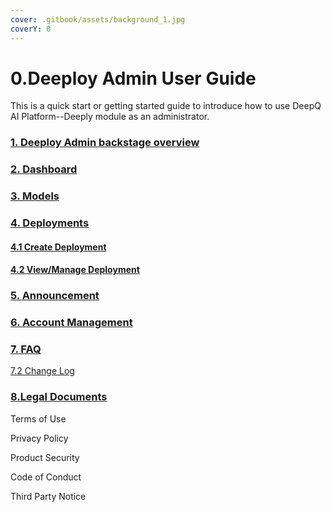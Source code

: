 ```yaml
---
cover: .gitbook/assets/background_1.jpg
coverY: 0
---
```


# 0.Deeploy Admin User Guide

This is a quick start or getting started guide to introduce how to use DeepQ AI Platform--Deeply module as an administrator.

### [1. Deeploy Admin backstage overview](deepq-ai-platform-admin-backstage-overview.md)

### [2. Dashboard](resource-management.md)

### [3. Models](3.-models.md)

### [4. Deployments](deployment-management/)

#### [4.1 Create Deployment](deployment-management/4.1-create-deployment/)

#### [4.2 View/Manage Deployment](deployment-management/4.2-view-manage-deployments/)

### [5. Announcement](5.-notifications.md)

### [6. Account Management](account-management.md)

### [7. FAQ](7-faq/)

[7.2 Change Log](7-faq/7.2-change-log/)

### [8.Legal Documents](legal-documents.md)

Terms of Use

Privacy Policy

Product Security

Code of Conduct

Third Party Notice
